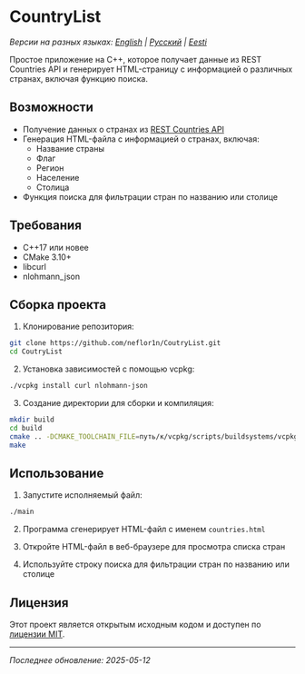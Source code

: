 # CountryList

*Версии на разных языках: [English](README.md) | [Русский](README.ru.md) | [Eesti](README.et.md)*

Простое приложение на C++, которое получает данные из REST Countries API и генерирует HTML-страницу с информацией о различных странах, включая функцию поиска.

## Возможности

- Получение данных о странах из [REST Countries API](https://restcountries.com/v3.1/all)
- Генерация HTML-файла с информацией о странах, включая:
  - Название страны
  - Флаг
  - Регион
  - Население
  - Столица
- Функция поиска для фильтрации стран по названию или столице

## Требования

- C++17 или новее
- CMake 3.10+
- libcurl
- nlohmann_json

## Сборка проекта

1. Клонирование репозитория:
```bash
git clone https://github.com/neflor1n/CoutryList.git
cd CoutryList
```

2. Установка зависимостей с помощью vcpkg:
```bash
./vcpkg install curl nlohmann-json
```

3. Создание директории для сборки и компиляция:
```bash
mkdir build
cd build
cmake .. -DCMAKE_TOOLCHAIN_FILE=путь/к/vcpkg/scripts/buildsystems/vcpkg.cmake
make
```

## Использование

1. Запустите исполняемый файл:
```bash
./main
```

2. Программа сгенерирует HTML-файл с именем `countries.html`

3. Откройте HTML-файл в веб-браузере для просмотра списка стран

4. Используйте строку поиска для фильтрации стран по названию или столице

## Лицензия

Этот проект является открытым исходным кодом и доступен по [лицензии MIT](LICENSE).

---
*Последнее обновление: 2025-05-12*
